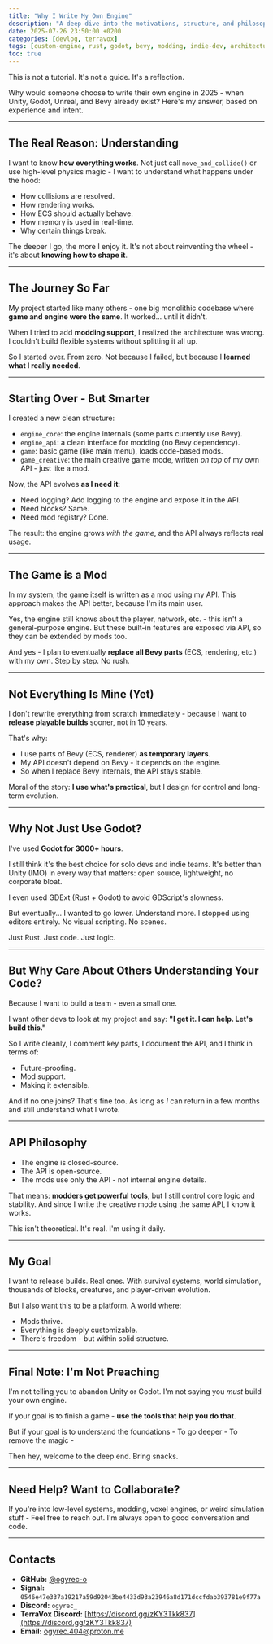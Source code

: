 ```yaml
---
title: "Why I Write My Own Engine"
description: "A deep dive into the motivations, structure, and philosophy behind building a custom engine from scratch. Why not Unity, Godot, or Bevy?"
date: 2025-07-26 23:50:00 +0200
categories: [devlog, terravox]
tags: [custom-engine, rust, godot, bevy, modding, indie-dev, architecture]
toc: true
---
```


This is not a tutorial. It's not a guide. It's a reflection.

Why would someone choose to write their own engine in 2025 - when Unity, Godot, Unreal, and Bevy already exist? Here's my answer, based on experience and intent.

---

## The Real Reason: Understanding

I want to know **how everything works**. 
Not just call `move_and_collide()` or use high-level physics magic - I want to understand what happens under the hood:

- How collisions are resolved.
- How rendering works.
- How ECS should actually behave.
- How memory is used in real-time.
- Why certain things break.

The deeper I go, the more I enjoy it. It's not about reinventing the wheel - it's about **knowing how to shape it**.

---

## The Journey So Far

My project started like many others - one big monolithic codebase where **game and engine were the same**. It worked... until it didn't.

When I tried to add **modding support**, I realized the architecture was wrong. I couldn't build flexible systems without splitting it all up.

So I started over. From zero. Not because I failed, but because I **learned what I really needed**.

---

## Starting Over - But Smarter

I created a new clean structure:

- `engine_core`: the engine internals (some parts currently use Bevy).
- `engine_api`: a clean interface for modding (no Bevy dependency).
- `game`: basic game (like main menu), loads code-based mods.
- `game_creative`: the main creative game mode, written *on top* of my own API - just like a mod.

Now, the API evolves **as I need it**:

- Need logging? Add logging to the engine and expose it in the API.
- Need blocks? Same.
- Need mod registry? Done.

The result: the engine grows *with the game*, and the API always reflects real usage.

---

## The Game is a Mod

In my system, the game itself is written as a mod using my API. 
This approach makes the API better, because I'm its main user.

Yes, the engine still knows about the player, network, etc. - this isn't a general-purpose engine. But these built-in features are exposed via API, so they can be extended by mods too.

And yes - I plan to eventually **replace all Bevy parts** (ECS, rendering, etc.) with my own. Step by step. No rush.

---

## Not Everything Is Mine (Yet)

I don't rewrite everything from scratch immediately - because I want to **release playable builds** sooner, not in 10 years.

That's why:

- I use parts of Bevy (ECS, renderer) **as temporary layers**.
- My API doesn't depend on Bevy - it depends on the engine.
- So when I replace Bevy internals, the API stays stable.

Moral of the story: **I use what's practical**, but I design for control and long-term evolution.

---

## Why Not Just Use Godot?

I've used **Godot for 3000+ hours**.

I still think it's the best choice for solo devs and indie teams. It's better than Unity (IMO) in every way that matters: open source, lightweight, no corporate bloat.

I even used GDExt (Rust + Godot) to avoid GDScript's slowness.

But eventually... I wanted to go lower. Understand more.
I stopped using editors entirely. No visual scripting. No scenes.

Just Rust. Just code. Just logic.

---

## But Why Care About Others Understanding Your Code?

Because I want to build a team - even a small one.

I want other devs to look at my project and say:
**"I get it. I can help. Let's build this."**

So I write cleanly, I comment key parts, I document the API, and I think in terms of:

- Future-proofing.
- Mod support.
- Making it extensible.

And if no one joins? That's fine too. As long as *I* can return in a few months and still understand what I wrote.

---

## API Philosophy

- The engine is closed-source.
- The API is open-source.
- The mods use only the API - not internal engine details.

That means: **modders get powerful tools**, but I still control core logic and stability.
And since I write the creative mode using the same API, I know it works.

This isn't theoretical. It's real. I'm using it daily.

---

## My Goal

I want to release builds. Real ones.
With survival systems, world simulation, thousands of blocks, creatures, and player-driven evolution.

But I also want this to be a platform. A world where:

- Mods thrive.
- Everything is deeply customizable.
- There's freedom - but within solid structure.

---

## Final Note: I'm Not Preaching

I'm not telling you to abandon Unity or Godot.
I'm not saying you *must* build your own engine.

If your goal is to finish a game - **use the tools that help you do that**.

But if your goal is to understand the foundations -
To go deeper -
To remove the magic -

Then hey, welcome to the deep end. Bring snacks.

---

## Need Help? Want to Collaborate?

If you're into low-level systems, modding, voxel engines, or weird simulation stuff -
Feel free to reach out. I'm always open to good conversation and code.

---

## Contacts

- **GitHub:** [@ogyrec-o](https://github.com/ogyrec-o)
- **Signal:** `0546e47e337a19217a59d92043be4433d93a23946a8d171dccfdab393781e9f77a`
- **Discord:** `ogyrec_`
- **TerraVox Discord:** [https://discord.gg/zKY3Tkk837](https://discord.gg/zKY3Tkk837)
- **Email:** ogyrec.404@proton.me
